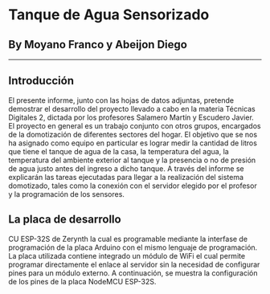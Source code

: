 # Tanque de Agua Sensorizado
## By Moyano Franco y Abeijon Diego
-----------------------------------------------------------------------------------------------
## Introducción
El presente informe, junto con las hojas de datos adjuntas, pretende
demostrar el desarrollo del proyecto llevado a cabo en la materia Técnicas Digitales 2,
dictada por los profesores Salamero Martín y Escudero Javier.
El proyecto en general es un trabajo conjunto con otros grupos, encargados
de la domotización de diferentes sectores del hogar. El objetivo que se nos ha asignado
como equipo en particular es lograr medir la cantidad de litros que tiene el tanque de
agua de la casa, la temperatura del agua, la temperatura del ambiente exterior al tanque
y la presencia o no de presión de agua justo antes del ingreso a dicho tanque.
A través del informe se explicarán las tareas ejecutadas para llegar a la
realización del sistema domotizado, tales como la conexión con el servidor elegido por
el profesor y la programación de los sensores.

## La placa de desarrollo

CU ESP-32S de Zerynth la cual es programable mediante la interfase de
programación de la placa Arduino con el mismo lenguaje de programación.
La placa utilizada contiene integrado un módulo de WiFi el cual permite
programar directamente el enlace al servidor sin la necesidad de configurar pines para
un módulo externo.
A continuación, se muestra la configuración de los pines de la placa
NodeMCU ESP-32S.
